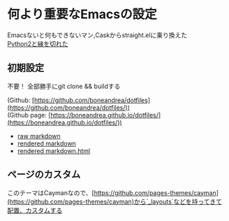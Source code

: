 # 何より重要なEmacsの設定
Emacsないと何もできないマン,Caskからstraight.elに乗り換えた  
[Python2と縁を切れた](https://qiita.com/yoooz/items/8a97642086611892f4c3)

## 初期設定
不要！
全部勝手にgit clone && buildする

(Github: [https://github.com/boneandrea/dotfiles](https://github.com/boneandrea/dotfiles/))  
(Github page: [https://boneandrea.github.io/dotfiles/](https://boneandrea.github.io/dotfiles/))

- [raw markdown](https://boneandrea.github.io/dotfiles/newpage.md)  
- [rendered markdown](https://boneandrea.github.io/dotfiles/newpage)  
- [rendered markdown.html](https://boneandrea.github.io/dotfiles/newpage.html)

## ページのカスタム

このテーマはCaymanなので、[https://github.com/pages-themes/cayman](https://github.com/pages-themes/cayman)から`_layouts`などを持ってきて配置、カスタムする
